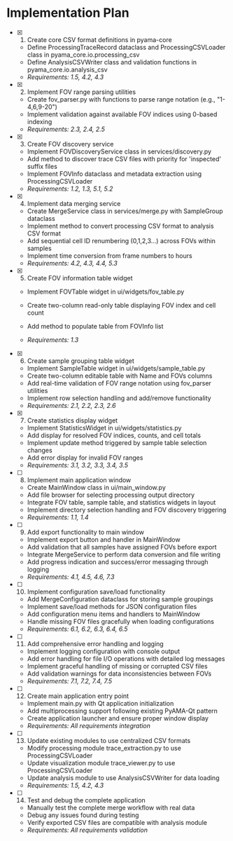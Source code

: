 # Implementation Plan

- [x] 1. Create core CSV format definitions in pyama-core

  - Define ProcessingTraceRecord dataclass and ProcessingCSVLoader class in pyama_core.io.processing_csv
  - Define AnalysisCSVWriter class and validation functions in pyama_core.io.analysis_csv
  - _Requirements: 1.5, 4.2, 4.3_

- [x] 2. Implement FOV range parsing utilities

  - Create fov_parser.py with functions to parse range notation (e.g., "1-4,6,9-20")
  - Implement validation against available FOV indices using 0-based indexing
  - _Requirements: 2.3, 2.4, 2.5_

- [x] 3. Create FOV discovery service

  - Implement FOVDiscoveryService class in services/discovery.py
  - Add method to discover trace CSV files with priority for 'inspected' suffix files
  - Implement FOVInfo dataclass and metadata extraction using ProcessingCSVLoader
  - _Requirements: 1.2, 1.3, 5.1, 5.2_

- [x] 4. Implement data merging service

  - Create MergeService class in services/merge.py with SampleGroup dataclass
  - Implement method to convert processing CSV format to analysis CSV format
  - Add sequential cell ID renumbering (0,1,2,3...) across FOVs within samples
  - Implement time conversion from frame numbers to hours
  - _Requirements: 4.2, 4.3, 4.4, 5.3_

- [x] 5. Create FOV information table widget

  - Implement FOVTable widget in ui/widgets/fov_table.py
  - Create two-column read-only table displaying FOV index and cell count

  - Add method to populate table from FOVInfo list
  - _Requirements: 1.3_

- [x] 6. Create sample grouping table widget

  - Implement SampleTable widget in ui/widgets/sample_table.py
  - Create two-column editable table with Name and FOVs columns
  - Add real-time validation of FOV range notation using fov_parser utilities
  - Implement row selection handling and add/remove functionality
  - _Requirements: 2.1, 2.2, 2.3, 2.6_

- [x] 7. Create statistics display widget

  - Implement StatisticsWidget in ui/widgets/statistics.py
  - Add display for resolved FOV indices, counts, and cell totals
  - Implement update method triggered by sample table selection changes
  - Add error display for invalid FOV ranges
  - _Requirements: 3.1, 3.2, 3.3, 3.4, 3.5_

- [ ] 8. Implement main application window

  - Create MainWindow class in ui/main_window.py
  - Add file browser for selecting processing output directory
  - Integrate FOV table, sample table, and statistics widgets in layout
  - Implement directory selection handling and FOV discovery triggering
  - _Requirements: 1.1, 1.4_

- [ ] 9. Add export functionality to main window

  - Implement export button and handler in MainWindow
  - Add validation that all samples have assigned FOVs before export
  - Integrate MergeService to perform data conversion and file writing
  - Add progress indication and success/error messaging through logging
  - _Requirements: 4.1, 4.5, 4.6, 7.3_

- [ ] 10. Implement configuration save/load functionality

  - Add MergeConfiguration dataclass for storing sample groupings
  - Implement save/load methods for JSON configuration files
  - Add configuration menu items and handlers to MainWindow
  - Handle missing FOV files gracefully when loading configurations
  - _Requirements: 6.1, 6.2, 6.3, 6.4, 6.5_

- [ ] 11. Add comprehensive error handling and logging

  - Implement logging configuration with console output
  - Add error handling for file I/O operations with detailed log messages
  - Implement graceful handling of missing or corrupted CSV files
  - Add validation warnings for data inconsistencies between FOVs
  - _Requirements: 7.1, 7.2, 7.4, 7.5_

- [ ] 12. Create main application entry point

  - Implement main.py with Qt application initialization
  - Add multiprocessing support following existing PyAMA-Qt pattern
  - Create application launcher and ensure proper window display
  - _Requirements: All requirements integration_

- [ ] 13. Update existing modules to use centralized CSV formats

  - Modify processing module trace_extraction.py to use ProcessingCSVLoader
  - Update visualization module trace_viewer.py to use ProcessingCSVLoader
  - Update analysis module to use AnalysisCSVWriter for data loading
  - _Requirements: 1.5, 4.2, 4.3_

- [ ] 14. Test and debug the complete application
  - Manually test the complete merge workflow with real data
  - Debug any issues found during testing
  - Verify exported CSV files are compatible with analysis module
  - _Requirements: All requirements validation_

